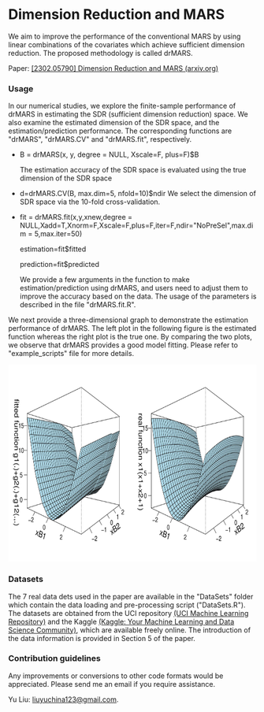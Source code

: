 # Dimension Reduction and MARS
We aim to improve the performance of the conventional MARS by using linear combinations of the covariates which achieve sufficient dimension reduction. The proposed methodology is called drMARS.

Paper: [[2302.05790] Dimension Reduction and MARS (arxiv.org)](https://arxiv.org/abs/2302.05790)

### Usage ###

In our numerical studies, we explore the finite-sample performance of drMARS in estimating the SDR (sufficient dimension reduction) space. We also examine the estimated dimension of the SDR space, and the estimation/prediction performance. The corresponding functions are "drMARS", "drMARS.CV" and "drMARS.fit", respectively. 

* B = drMARS(x, y, degree = NULL, Xscale=F, plus=F)$B

  The estimation accuracy of the SDR space is evaluated using the true dimension of the SDR space

* d=drMARS.CV(B, max.dim=5, nfold=10)$ndir
  We select the dimension of SDR space via the 10-fold cross-validation.

* fit = drMARS.fit(x,y,xnew,degree = NULL,Xadd=T,Xnorm=F,Xscale=F,plus=F,iter=F,ndir="NoPreSel",max.dim = 5,max.iter=50)

  estimation=fit$fitted
  
  prediction=fit$predicted
  
  We provide a few arguments in the function to make estimation/prediction using drMARS, and users need to adjust them to improve the accuracy based on the data. The usage of the parameters is described in the file "drMARS.fit.R".

We next provide a three-dimensional graph to demonstrate the estimation performance of drMARS. The left plot in the following figure is the estimated function whereas the right plot is the true one. By comparing the two plots, we observe that drMARS provides a good model fitting. Please refer to "example_scripts" file for more details. 

<img src="plot_drMARS.jpg" alt="three-dimensional graphs" height = "400" />

### Datasets ###

The 7 real data dets used in the paper are available in the "DataSets" folder which contain the data loading and pre-processing script ("DataSets.R"). The datasets are obtained from the UCI repository [(UCI Machine Learning Repository)](https://archive.ics.uci.edu/ml/index.php) and the Kaggle [(Kaggle: Your Machine Learning and Data Science Community)](https://www.kaggle.com/), which are available freely online. The introduction of the data information is provided in Section 5 of the paper.

### Contribution guidelines ###

Any improvements or conversions to other code formats would be appreciated. Please send me an email if you require assistance. 

Yu Liu: liuyuchina123@gmail.com.
